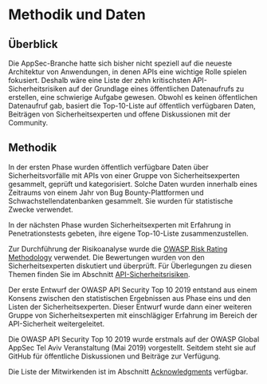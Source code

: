 Methodik und Daten
====================

## Überblick

Die AppSec-Branche hatte sich bisher nicht speziell auf die neueste Architektur von Anwendungen, in denen APIs eine wichtige Rolle spielen fokusiert. Deshalb wäre eine
Liste der zehn kritischsten API-Sicherheitsrisiken auf der Grundlage eines öffentlichen Datenaufrufs zu erstellen, eine schwierige Aufgabe gewesen. Obwohl es keinen öffentlichen Datenaufruf gab, basiert die
Top-10-Liste auf öffentlich verfügbaren Daten, Beiträgen von Sicherheitsexperten und offene Diskussionen mit der Community.

## Methodik

In der ersten Phase wurden öffentlich verfügbare Daten über Sicherheitsvorfälle mit APIs
von einer Gruppe von Sicherheitsexperten gesammelt, geprüft und kategorisiert. Solche
Daten wurden innerhalb eines Zeitraums von einem Jahr von Bug Bounty-Plattformen und Schwachstellendatenbanken gesammelt. Sie wurden für statistische Zwecke verwendet.

In der nächsten Phase wurden Sicherheitsexperten mit Erfahrung in Penetrationstests
gebeten, ihre eigene Top-10-Liste zusammenzustellen.

Zur Durchführung der Risikoanalyse wurde die [OWASP Risk Rating Methodology][1] verwendet. Die
Bewertungen wurden von den Sicherheitsexperten diskutiert und überprüft. Für
Überlegungen zu diesen Themen finden Sie im Abschnitt [API-Sicherheitsrisiken][2].

Der erste Entwurf der OWASP API Security Top 10 2019 entstand aus einem Konsens zwischen den statistischen Ergebnissen aus Phase eins und den Listen der Sicherheitsexperten. Dieser Entwurf wurde dann einer weiteren Gruppe von Sicherheitsexperten mit einschlägiger Erfahrung im Bereich der API-Sicherheit
weitergeleitet.

Die OWASP API Security Top 10 2019 wurde erstmals auf der OWASP Global AppSec Tel Aviv Veranstaltung (Mai 2019) vorgestellt. Seitdem steht sie auf GitHub für öffentliche Diskussionen und Beiträge zur Verfügung.

Die Liste der Mitwirkenden ist im Abschnitt [Acknowledgments][3] verfügbar.

[1]: https://www.owasp.org/index.php/OWASP_Risk_Rating_Methodology
[2]: ./0x10-api-security-risks.md
[3]: ./0xd1-acknowledgments.md

